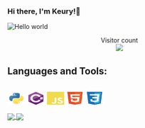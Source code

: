 ### Hi there, I'm Keury!👋


<img src="https://raw.githubusercontent.com/sagar-viradiya/sagar-viradiya/master/resources/banner.png" alt="Hello world">

<p align="center"> 
  Visitor count<br>
  <img src="https://profile-counter.glitch.me/KeuryLendof/count.svg" />
</p>

## Languages and Tools:

</div>
<div style="display: inline_block"><br>
  
  <img align="center" alt="Keury-Python" height="30" width="40" src="https://raw.githubusercontent.com/devicons/devicon/master/icons/python/python-original.svg">
  <img align="center" alt="Keury-Csharp" height="30" width="40" src="https://raw.githubusercontent.com/devicons/devicon/master/icons/csharp/csharp-original.svg">
  <img align="center" alt="Keury-Js" height="30" width="40" src="https://raw.githubusercontent.com/devicons/devicon/master/icons/javascript/javascript-plain.svg">
  <img align="center" alt="Keury-HTML" height="30" width="40" src="https://raw.githubusercontent.com/devicons/devicon/master/icons/html5/html5-original.svg">
  <img align="center" alt="Keury-CSS" height="30" width="40" src="https://raw.githubusercontent.com/devicons/devicon/master/icons/css3/css3-original.svg">
</div>

<br>

<a href="https://github.com/KeuryLendof/KeuryLendof">
<img align="center" height="220px" src="https://github-readme-stats.vercel.app/api/top-langs/?username=KeuryLendof&hide=java,html&title_color=EDF2F4&text_color=8D99AE&icon_color=EF233C&bg_color=2B2D42">
</a>

<a href="https://github.com/KeuryLendof/KeuryLendof">
<img align="center" height="220px" src="https://github-readme-stats.vercel.app/api?username=KeuryLendof&&show_icons=true&title_color=EDF2F4&icon_color=EF233C&text_color=8D99AE&bg_color=2B2D42">
</a>
